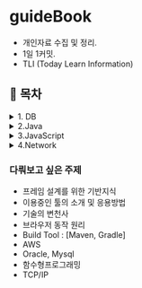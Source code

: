 # guideBook
- 개인자료 수집 및 정리.
- 1일 1커밋.
- TLI (Today Learn Information)

## &#128204; 목차
<details>
<summary>1. DB</summary>

- <details>
    <summary>1.1 Oracle</summary>

    - [dataBasePlanning](./db/Oracle/dataBasePlanning.md)
    - [dataIntegrity](./db/Oracle/dataIntegrity.md)
    - [errorCode](./db/Oracle/errorCode.md)
    - [function](./db/Oracle/function.md)
    - [jdbc](./db/Oracle/jdbc.md)
    - [join](./db/Oracle/join.md)
    - [paginaion](./db/Oracle/paginaion.md)
    - [procedure](./db/Oracle/procedure.md)
    - [query_DCL](./db/Oracle/query_DCL.md)
    - [query_DLL](./db/Oracle/query_DLL.md)
    - [query_DML](./db/Oracle/query_DML.md)
    - [query_QL](./db/Oracle/query_QL.md)
    - [queryOptimizaion](./db/Oracle/queryOptimizaion.md)
    - [seqence](./db/Oracle/seqence.md)
    - [transaction](./db/Oracle/transaction.md)
    - [trigger](./db/Oracle/trigger.md)
    - [view](./db/Oracle/view.md)
    </details>
- <details>
    <summary>1.2 Mysql</summary>

    - [install](./db/mysql/install.md)
  </details>
</details>


<details>
<summary>2.Java</summary>

- [ClassPart1](./java/class_part_1.md)
- [ClassPart2](./java/class_part_2.md)
- [ClassPart3](./java/class_part_3.md)
</details>

<details>
<summary>3.JavaScript</summary>

- [Array](./javascript/array.md)
- [Json](./javascript/json.md)
- [StricMode](./javascript/stricMode.md)
</details>


<details>
<summary>4.Network</summary>

- [HTTP](./network/http.md)
- [REST](./network/REST.md)
- [StricMode](./network/stricMode.md)
</details>


### 다뤄보고 싶은 주제
- 프레임 설계를 위한 기반지식
- 이용중인 툴의 소개 및 응용방법
- 기술의 변천사
- 브라우저 동작 원리
- Build Tool : [Maven, Gradle]
- AWS
- Oracle, Mysql
- 함수형프로그래밍
- TCP/IP
